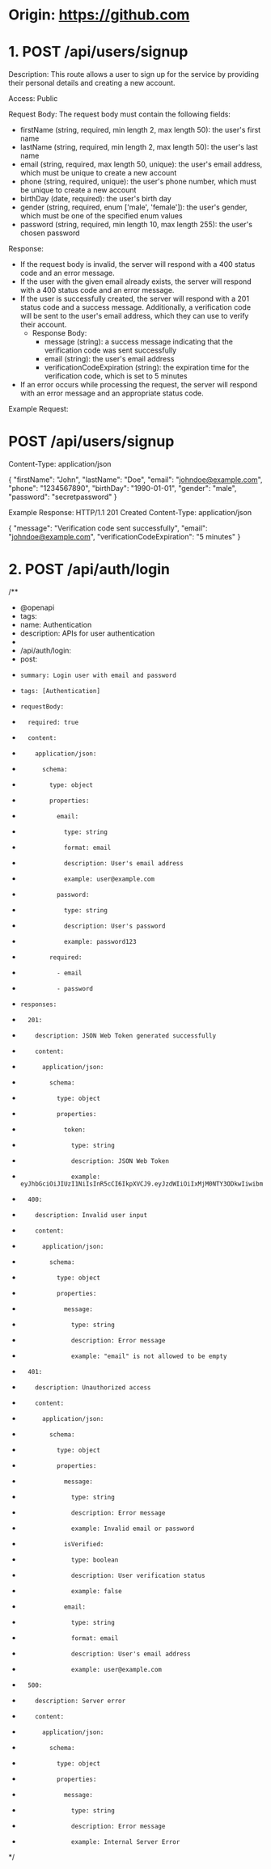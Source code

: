 # Origin: https://github.com

# 1. POST /api/users/signup

Description:
This route allows a user to sign up for the service by providing their personal details and creating a new account.

Access:
Public

Request Body:
The request body must contain the following fields:
- firstName (string, required, min length 2, max length 50): the user's first name
- lastName (string, required, min length 2, max length 50): the user's last name
- email (string, required, max length 50, unique): the user's email address, which must be unique to create a new account
- phone (string, required, unique): the user's phone number, which must be unique to create a new account
- birthDay (date, required): the user's birth day
- gender (string, required, enum ['male', 'female']): the user's gender, which must be one of the specified enum values
- password (string, required, min length 10, max length 255): the user's chosen password

Response:
- If the request body is invalid, the server will respond with a 400 status code and an error message.
- If the user with the given email already exists, the server will respond with a 400 status code and an error message.
- If the user is successfully created, the server will respond with a 201 status code and a success message. Additionally, a verification code will be sent to the user's email address, which they can use to verify their account.
  - Response Body:
    - message (string): a success message indicating that the verification code was sent successfully
    - email (string): the user's email address
    - verificationCodeExpiration (string): the expiration time for the verification code, which is set to 5 minutes
- If an error occurs while processing the request, the server will respond with an error message and an appropriate status code.

Example Request:
# POST /api/users/signup
Content-Type: application/json

{
    "firstName": "John",
    "lastName": "Doe",
    "email": "johndoe@example.com",
    "phone": "1234567890",
    "birthDay": "1990-01-01",
    "gender": "male",
    "password": "secretpassword"
}

Example Response:
HTTP/1.1 201 Created
Content-Type: application/json

{
    "message": "Verification code sent successfully",
    "email": "johndoe@example.com",
    "verificationCodeExpiration": "5 minutes"
}


# 2. POST /api/auth/login

/**
 * @openapi
 * tags:
 *   name: Authentication
 *   description: APIs for user authentication
 *
 * /api/auth/login:
 *   post:
 *     summary: Login user with email and password
 *     tags: [Authentication]
 *     requestBody:
 *       required: true
 *       content:
 *         application/json:
 *           schema:
 *             type: object
 *             properties:
 *               email:
 *                 type: string
 *                 format: email
 *                 description: User's email address
 *                 example: user@example.com
 *               password:
 *                 type: string
 *                 description: User's password
 *                 example: password123
 *             required:
 *               - email
 *               - password
 *     responses:
 *       201:
 *         description: JSON Web Token generated successfully
 *         content:
 *           application/json:
 *             schema:
 *               type: object
 *               properties:
 *                 token:
 *                   type: string
 *                   description: JSON Web Token
 *                   example: eyJhbGciOiJIUzI1NiIsInR5cCI6IkpXVCJ9.eyJzdWIiOiIxMjM0NTY3ODkwIiwibmFtZSI6IkpvaG4gRG9lIiwiaWF0IjoxNTE2MjM5MDIyfQ.SflKxwRJSMeKKF2QT4fwpMeJf36POk6yJV_adQssw5c
 *       400:
 *         description: Invalid user input
 *         content:
 *           application/json:
 *             schema:
 *               type: object
 *               properties:
 *                 message:
 *                   type: string
 *                   description: Error message
 *                   example: "email" is not allowed to be empty
 *       401:
 *         description: Unauthorized access
 *         content:
 *           application/json:
 *             schema:
 *               type: object
 *               properties:
 *                 message:
 *                   type: string
 *                   description: Error message
 *                   example: Invalid email or password
 *                 isVerified:
 *                   type: boolean
 *                   description: User verification status
 *                   example: false
 *                 email:
 *                   type: string
 *                   format: email
 *                   description: User's email address
 *                   example: user@example.com
 *       500:
 *         description: Server error
 *         content:
 *           application/json:
 *             schema:
 *               type: object
 *               properties:
 *                 message:
 *                   type: string
 *                   description: Error message
 *                   example: Internal Server Error
 */

